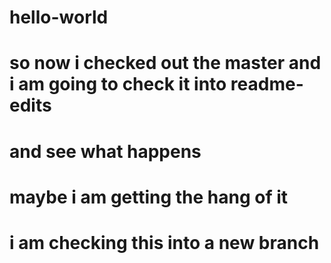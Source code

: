 # hello-world
# so now i checked out the master and i am going to check it into readme-edits
# and see what happens
# maybe i am getting the hang of it 
# i am checking this into a new branch
